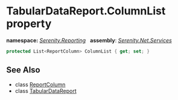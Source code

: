 # TabularDataReport.ColumnList property
**namespace:** *[Serenity.Reporting](../../README.md#serenity.reporting-namespace)*   **assembly**: *[Serenity.Net.Services](../../README.md)*

```csharp
protected List<ReportColumn> ColumnList { get; set; }
```

## See Also

* class [ReportColumn](../ReportColumn.md)
* class [TabularDataReport](../TabularDataReport.md)
